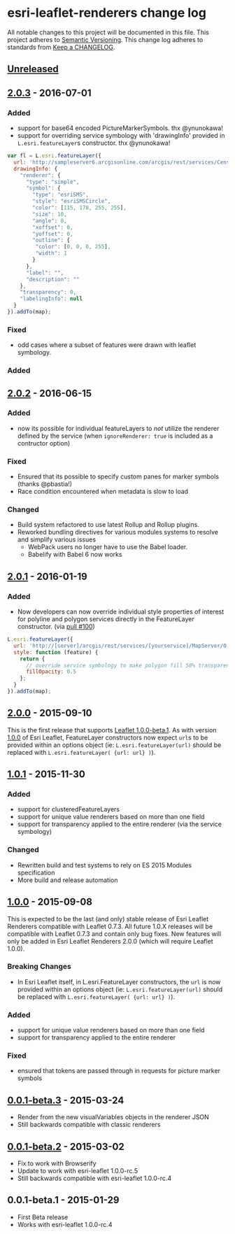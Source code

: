 # esri-leaflet-renderers change log

All notable changes to this project will be documented in this file.
This project adheres to [Semantic Versioning](http://semver.org/).
This change log adheres to standards from [Keep a CHANGELOG](http://keepachangelog.com).

## [Unreleased]

## [2.0.3] - 2016-07-01

### Added

* support for base64 encoded PictureMarkerSymbols. thx @ynunokawa!
* support for overriding service symbology with 'drawingInfo' provided in `L.esri.featureLayer`s constructor. thx @ynunokawa!

```js
var fl = L.esri.featureLayer({
  url: 'http://sampleserver6.arcgisonline.com/arcgis/rest/services/Census/MapServer/0',
  drawingInfo: {
    "renderer": {
      "type": "simple",
      "symbol": {
        "type": "esriSMS",
        "style": "esriSMSCircle",
        "color": [115, 178, 255, 255],
        "size": 10,
        "angle": 0,
        "xoffset": 0,
        "yoffset": 0,
        "outline": {
         "color": [0, 0, 0, 255],
         "width": 1
        }
      },
      "label": "",
      "description": ""
    },
    "transparency": 0,
    "labelingInfo": null
  }
}).addTo(map);
```

### Fixed

* odd cases where a subset of features were drawn with leaflet symbology.

### Added

## [2.0.2] - 2016-06-15

### Added

* now its possible for individual featureLayers to *not* utilize the renderer defined by the service (when `ignoreRenderer: true` is included as a contructor option)

### Fixed

* Ensured that its possible to specify custom panes for marker symbols (thanks @pbastia!)
* Race condition encountered when metadata is slow to load

### Changed

* Build system refactored to use latest Rollup and Rollup plugins.
* Reworked bundling directives for various modules systems to resolve and simplify various issues
  * WebPack users no longer have to use the Babel loader.
  * Babelify with Babel 6 now works

## [2.0.1] - 2016-01-19

### Added

* Now developers can now override individual style properties of interest for polyline and polygon services directly in the FeatureLayer constructor. (via [pull #100](https://github.com/Esri/esri-leaflet-renderers/pull/100))

```js
L.esri.featureLayer({
  url: 'http://[server]/arcgis/rest/services/[yourservice]/MapServer/0',
  style: function (feature) {
    return {
      // override service symbology to make polygon fill 50% transparent
      fillOpacity: 0.5
    };
  }
}).addTo(map);
```

## [2.0.0] - 2015-09-10

This is the first release that supports [Leaflet 1.0.0-beta.1](http://leafletjs.com/2015/07/15/leaflet-1.0-beta1-released.html).  As with version [1.0.0](https://github.com/Esri/esri-leaflet/releases/tag/v1.0.0) of Esri Leaflet, FeatureLayer constructors now expect `url`s to be provided within an options object (ie: `L.esri.featureLayer(url)` should be replaced with `L.esri.featureLayer( {url: url} )`).

## [1.0.1] - 2015-11-30

### Added

* support for clusteredFeatureLayers
* support for unique value renderers based on more than one field
* support for transparency applied to the entire renderer (via the service symbology)

### Changed

* Rewritten build and test systems to rely on ES 2015 Modules specification
* More build and release automation

## [1.0.0] - 2015-09-08

This is expected to be the last (and only) stable release of Esri Leaflet Renderers compatible with Leaflet 0.7.3. All future 1.0.X releases will be compatible with Leaflet 0.7.3 and contain only bug fixes. New features will only be added in Esri Leaflet Renderers 2.0.0 (which will require Leaflet 1.0.0).

### Breaking Changes

* In Esri Leaflet itself, in L.esri.FeatureLayer constructors, the `url` is now provided within an options object (ie: `L.esri.featureLayer(url)` should be replaced with `L.esri.featureLayer( {url: url} )`).

### Added

* support for unique value renderers based on more than one field
* support for transparency applied to the entire renderer

### Fixed
* ensured that tokens are passed through in requests for picture marker symbols

## [0.0.1-beta.3] - 2015-03-24
* Render from the new visualVariables objects in the renderer JSON
* Still backwards compatible with classic renderers

## [0.0.1-beta.2] - 2015-03-02
* Fix to work with Browserify
* Update to work with esri-leaflet 1.0.0-rc.5
* Still backwards compatible with esri-leaflet 1.0.0-rc.4

## 0.0.1-beta.1 - 2015-01-29
* First Beta release
* Works with esri-leaflet 1.0.0-rc.4

[Unreleased]: https://github.com/Esri/esri-leaflet-renderers/compare/v2.0.3...HEAD
[2.0.3]: https://github.com/Esri/esri-leaflet-renderers/compare/v2.0.2...v2.0.3
[2.0.2]: https://github.com/Esri/esri-leaflet-renderers/compare/v2.0.1...v2.0.2
[2.0.1]: https://github.com/Esri/esri-leaflet-renderers/compare/v2.0.0...v2.0.1
[2.0.0]: https://github.com/Esri/esri-leaflet-renderers/compare/v1.0.0...v2.0.0
[1.0.1]: https://github.com/Esri/esri-leaflet-renderers/compare/v1.0.0...v1.0.1
[1.0.0]: https://github.com/Esri/esri-leaflet-renderers/compare/v0.0.1-beta.3...v1.0.0
[0.0.1-beta.3]: https://github.com/Esri/esri-leaflet-renderers/compare/v0.0.1-beta.2...v0.0.1-beta.3
[0.0.1-beta.2]: https://github.com/Esri/esri-leaflet-renderers/compare/v0.0.1-beta.1...v0.0.1-beta.2
